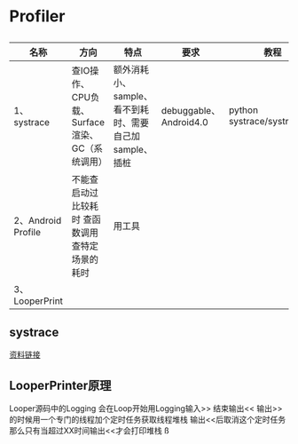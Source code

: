 # Profiler

##
|名称|方向|特点|要求|教程|
|-|-|-|-|-|
|1、systrace|查IO操作、CPU负载、Surface渲染、GC（系统调用）|额外消耗小、sample、看不到耗时、需要自己加sample、插桩|debuggable、Android4.0|python systrace/systrace.py|
|2、Android Profile|不能查启动过 比较耗时 查函数调用 查特定场景的耗时|用工具||
|3、LooperPrint||||


## systrace
[资料链接](https://zhuanlan.zhihu.com/p/142193191)

## LooperPrinter原理
Looper源码中的Logging 会在Loop开始用Logging输入>> 结束输出<< 
输出>>的时候用一个专门的线程加个定时任务获取线程堆栈 输出<<后取消这个定时任务 那么只有当超过XX时间输出<<才会打印堆栈
ß

